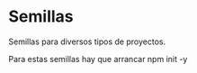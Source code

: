 # Semillas
Semillas para diversos tipos de proyectos.

Para estas semillas hay que arrancar npm init -y
